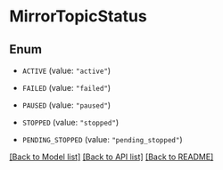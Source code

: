 # MirrorTopicStatus

## Enum


* `ACTIVE` (value: `"active"`)

* `FAILED` (value: `"failed"`)

* `PAUSED` (value: `"paused"`)

* `STOPPED` (value: `"stopped"`)

* `PENDING_STOPPED` (value: `"pending_stopped"`)


[[Back to Model list]](../README.md#documentation-for-models) [[Back to API list]](../README.md#documentation-for-api-endpoints) [[Back to README]](../README.md)


